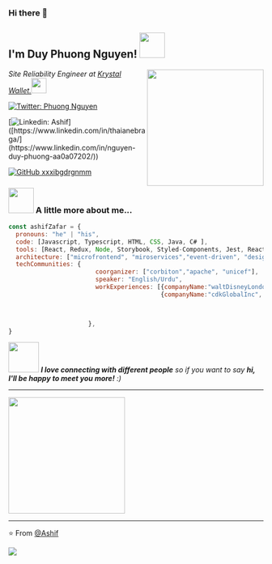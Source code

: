 ### Hi there 👋

<h2> I'm Duy Phuong Nguyen! <img src="https://media.giphy.com/media/S8kcDWOvua4l6lJ0Az/source.gif" width="50"></h2>
<img align='right' src="https://media.giphy.com/media/ZVik7pBtu9dNS/giphy.gif" width="230">
<p><em>Site Reliability Engineer at <a href="https://www.cdkglobal.com/us">Krystal Wallet.</a><img src="https://media.giphy.com/media/WUlplcMpOCEmTGBtBW/giphy.gif" width="30"> 
</em></p>

[![Twitter: Phuong Nguyen](https://img.shields.io/twitter/follow/PhngNgu32733550?style=social)]([https://twitter.com/beingAshifZafar](https://twitter.com/PhngNgu32733550))

[![Linkedin: Ashif](https://img.shields.io/badge/-AshifZafar-blue?style=flat-square&logo=Linkedin&logoColor=white&link=[https://www.linkedin.com/in/ashif-zafar-70618434/](https://www.linkedin.com/in/nguyen-duy-phuong-aa0a07202/))]([https://www.linkedin.com/in/thaianebraga/](https://www.linkedin.com/in/nguyen-duy-phuong-aa0a07202/))

[![GitHub xxxibgdrgnmm](https://img.shields.io/github/followers/xxxibgdrgnmm?label=follow&style=social)](https://github.com/xxxibgdrgnmm)


### <img src="https://media.giphy.com/media/VgCDAzcKvsR6OM0uWg/giphy.gif" width="50"> A little more about me...  

```javascript
const ashifZafar = {
  pronouns: "he" | "his",
  code: [Javascript, Typescript, HTML, CSS, Java, C# ],
  tools: [React, Redux, Node, Storybook, Styled-Components, Jest, React-Testing-library,  docker, ansible , bamboo , devOps  ],
  architecture: ["microfrontend", "miroservices","event-driven", "design system pattern", "behavior-driven-development", "test-driven-development"],
  techCommunities: {
                        coorganizer: ["corbiton","apache", "unicef"],
                        speaker: "English/Urdu",
                        workExperiences: [{companyName:"waltDisneyLondon", role:"programmerAnalyst"},
                                          {companyName:"cdkGlobalInc", role:"softwareEngineer"},]


                                           
                      },
}
```

<img src="https://media.giphy.com/media/LnQjpWaON8nhr21vNW/giphy.gif" width="60"> <em><b>I love connecting with different people</b> so if you want to say <b>hi, I'll be happy to meet you more!</b> :)</em>

---

 <img src="https://user-images.githubusercontent.com/20770645/90959204-22aafa00-e4b7-11ea-94d3-0139a8b1fd97.jpg" width="230">
 
 ---
 ⭐️ From [@Ashif](https://github.com/Ashif)
 
 
![](https://raw.githubusercontent.com/xxxibgdrgnmm/github-stats/master/generated/overview.svg#gh-light-mode-only)


